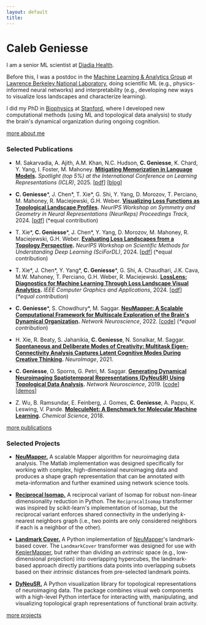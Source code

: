 ```yaml
---
layout: default
title: 
---
```



# Caleb Geniesse

I am a senior ML scientist at [Diadia Health](https://diadiahealth.com).

Before this, I was a postdoc in the [Machine Learning & Analytics Group](http://dav.lbl.gov/) at [Lawrence Berkeley National Laboratory](https://www.lbl.gov/), doing scientific ML (e.g., physics-informed neural networks) and interpretability (e.g., developing new ways to visualize loss landscapes and characterize learning).

I did my PhD in [Biophysics](http://med.stanford.edu/biophysics.html) at [Stanford](https://www.stanford.edu/), 
where I developed new computational methods (using ML and topological data analysis) to study the brain's dynamical organization during ongoing cognition.

<div class="more">
	<a href="about-me/">more about me</a>
</div>



### Selected Publications

- M. Sakarvadia, A. Ajith, A.M. Khan, N.C. Hudson, **C. Geniesse**, K. Chard, Y. Yang, I. Foster, M. Mahoney. **[Mitigating Memorization in Language Models](https://arxiv.org/abs/2410.02159).** *Spotlight (top 5%) at the International Conference on Learning Representations (ICLR)*, 2025. [[pdf](https://arxiv.org/pdf/2410.02159)] [[blog](https://mansisak.com/memorization/)]

<!--
- K. Tallam\*, J.K. Cava\*, **C. Geniesse**\*, N.B. Erichson, M.W. Mahoney. **[Removing Watermarks with Partial Regeneration using Semantic Information](https://arxiv.org/abs/2505.08234).** *arXiv*, 2025. [[pdf](https://arxiv.org/pdf/2505.08234)] (*equal contribution)
-->

<!--
- T. Baldi, J. Campos, O. Weng, **C. Geniesse**, N. Tran, R. Kastner, A. Biondi. **[Loss Landscape Analysis for Reliable Quantized ML Models for Scientific Sensing](https://arxiv.org/abs/2502.08355).** *arXiv*, 2025. [[pdf](https://arxiv.org/pdf/2502.08355)]

- O. Weng, M. Andronic, D. Zuberi, J. Chen, **C. Geniesse**, G.A. Constantinides, N. Tran, N. Fraser, J. Duarte, R. Kastner. **[Greater than the Sum of its LUTs: Scaling Up LUT-based Neural Networks with AmigoLUT](https://doi.org/10.1145/3706628.3708874).** *International Symposium on Field Programmable Gate Arrays (FPGA)*, 2025. [[pdf](https://kastner.ucsd.edu/wp-content/uploads/2025/01/admin/fpga25-amigoLUT.pdf)]
-->

- **C. Geniesse**\*, J. Chen\*, T. Xie\*, G. Shi, Y. Yang, D. Morozov, T. Perciano, M. Mahoney, R. Maciejewski, G.H. Weber. **[Visualizing Loss Functions as Topological Landscape Profiles](https://arxiv.org/abs/2411.12136).** *NeurIPS Workshop on Symmetry and Geometry in Neural Representations (NeurReps) Proceedings Track*, 2024. [[pdf](https://arxiv.org/pdf/2411.12136)] (*equal contribution)

- T. Xie\*, **C. Geniesse**\*, J. Chen\*, Y. Yang, D. Morozov, M. Mahoney, R. Maciejewski, G.H. Weber. **[Evaluating Loss Landscapes from a Topology Perspective](https://arxiv.org/abs/2411.09807).** *NeurIPS Workshop on Scientific Methods for Understanding Deep Learning (SciForDL)*, 2024. [[pdf](https://arxiv.org/pdf/2411.09807)] (*equal contribution)

- T. Xie\*, J. Chen\*, Y. Yang\*, **C. Geniesse**\*, G. Shi, A. Chaudhari, J.K. Cava, M.W. Mahoney, T. Perciano, G.H. Weber, R. Maciejewski. **[LossLens: Diagnostics for Machine Learning Through Loss Landscape Visual Analytics](https://ieeexplore.ieee.org/abstract/document/10804049/).** *IEEE Computer Graphics and Applications*, 2024. [[pdf](https://arxiv.org/pdf/2412.13321)] (*\*equal contribution*)

<!--
- S.K.L. Quah, B. Jo, **C. Geniesse**, L.Q. Uddin, J.A. Mumford, D.M. Barch, D.A. Fair, I.H. Gotlib, R.A. Poldrack, M. Saggar. **[A Data-Driven Latent Variable Approach to Validating the Research Domain Criteria Framework](https://doi.org/10.1038/s41467-025-55831-z).** *Nature Communications*, 2024.
-->

- **C. Geniesse**\*, S. Chowdhury\*, M. Saggar. **[NeuMapper: A Scalable Computational Framework for Multiscale Exploration of the Brain's Dynamical Organization](https://doi.org/10.1162/netn_a_00229).** *Network Neuroscience*, 2022. [[code](https://braindynamicslab.github.io/neumapper)] (*\*equal contribution*) 

- H. Xie, R. Beaty, S. Jahanikia, **C. Geniesse**, N. Sonalkar, M. Saggar. **[Spontaneous and Deliberate Modes of Creativity: Multitask Eigen-Connectivity Analysis Captures Latent Cognitive Modes During Creative Thinking](https://doi.org/10.1016/j.neuroimage.2021.118531).** *NeuroImage*, 2021.

- **C. Geniesse**, O. Sporns, G. Petri, M. Saggar. **[Generating Dynamical Neuroimaging Spatiotemporal Representations (DyNeuSR) Using Topological Data Analysis](https://doi.org/10.1162/netn_a_00093).** *Network Neuroscience*, 2019. [[code](https://braindynamicslab.github.io/dyneusr)] [[demos](https://braindynamicslab.github.io/dyneusr/demo/)]

- Z. Wu, B. Ramsundar, E. Feinberg, J. Gomes, **C. Geniesse**, A. Pappu, K. Leswing, V. Pande. **[MoleculeNet: A Benchmark for Molecular Machine Learning](https://doi.org/10.1039/C7SC02664A).** *Chemical Science*, 2018.

<div class="more">
	<a href="publications/">more publications</a>
</div>



### Selected Projects

- **[NeuMapper.](https://braindynamicslab.github.io/neumapper/)**&nbsp;A scalable Mapper algorithm for neuroimaging data analysis. The Matlab implementation was designed specifically for working with complex, high-dimensional neuroimaging data and produces a shape graph representation that can be annotated with meta-information and further examined using network science tools.

- **[Reciprocal Isomap.](https://calebgeniesse.github.io/reciprocal_isomap)**&nbsp;A reciprocal variant of Isomap for robust non-linear dimensionality reduction in Python. The `ReciprocalIsomap` transformer was inspired by scikit-learn's implementation of Isomap, but the reciprocal variant enforces shared connectivity in the underlying *k*-nearest neighbors graph (i.e., two points are only considered neighbors if each is a neighbor of the other).

- **[Landmark Cover.](https://calebgeniesse.github.io/landmark_cover)**&nbsp;A Python implementation of [NeuMapper](https://braindynamicslab.github.io/neumapper/)'s landmark-based cover. The `LandmarkCover` transformer was designed for use with [KeplerMapper](https://kepler-mapper.scikit-tda.org/en/latest/), but rather than dividing an *extrinsic* space (e.g., low-dimensional projection) into overlapping hypercubes, the landmark-based approach directly partitions data points into overlapping subsets based on their *intrinsic* distances from pre-selected landmark points.

- **[DyNeuSR.](https://braindynamicslab.github.io/dyneusr/)**&nbsp;A Python visualization library for topological representations of neuroimaging data. The package combines visual web components with a high-level Python interface for interacting with, manipulating, and visualizing topological graph representations of functional brain activity.

<div class="more">
	<a href="projects/">more projects</a>
</div>
